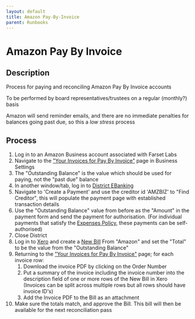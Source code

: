 ```yaml
---
layout: default
title: Amazon Pay-By-Invoice
parent: Runbooks
---
```


# Amazon Pay By Invoice

## Description

Process for paying and reconciling Amazon Pay By Invoice accounts

To be performed by board representatives/trustees on a regular (monthly?) basis

Amazon will send reminder emails, and there are no immediate penalties for balances going past due, so this a _low stress_ process

## Process

1. Log in to an Amazon Business account associated with Farset Labs
2. Navigate to the ["Your Invoices for Pay By Invoice"](https://www.amazon.co.uk/b2b/invoices?ref_=abp_pbi_redirect_to_your_invoices&groupId=A5J4K9O6WVGF3)  page in Business Settings
3. The "Outstanding Balance" is the value which should be used for paying, not the "past due" balance
4. In another window/tab, log in to [District EBanking](https://danskebank.co.uk/business/help?n-login=bbdistrict)
5. Navigate to 'Create a Payment' and use the creditor id 'AMZBIZ' to "Find Creditor", this will populate the payment page with established transaction details
6. Use the "Outstanding Balance" value from before as the "Amount" in the payment form and send the payment for authorisation. (For individual payments that satisfy the [Expenses Policy](https://www.farsetlabs.org.uk/about/expenses_purchasing.html), these payments can be self-authorised)
7. Close District
8. Log in to [Xero](https://go.xero.com/Dashboard/) and create a [New Bill](https://go.xero.com/AccountsPayable/Edit.aspx) From "Amazon" and set the "Total" to be the value from the "Outstanding Balance"
9. Returning to the ["Your Invoices for Pay By Invoice"](https://www.amazon.co.uk/b2b/invoices?groupId=A5J4K9O6WVGF3&ref_=b2b_inv_wdg_yi) page; for each invoice row:
   1. Download the invoice PDF by clicking on the Order Number
   2. Put a summary of the invoice including the invoice number into the description field of one or more rows of the New Bill in Xero (Invoices can be split across multiple rows but all rows should have invoice ID's)
   3. Add the Invoice PDF to the Bill as an attachment
10. Make sure the totals match, and approve the Bill. This bill will then be available for the next reconciliation pass
